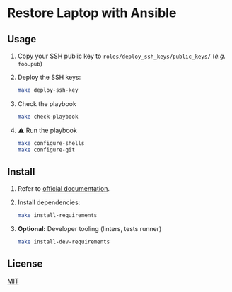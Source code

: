 # Restore Laptop with Ansible

## Usage

1. Copy your SSH public key to `roles/deploy_ssh_keys/public_keys/` (_e.g._ `foo.pub`)
1. Deploy the SSH keys:

      ```sh
      make deploy-ssh-key
      ```

1. Check the playbook

      ```sh
      make check-playbook
      ```

1. :warning: Run the playbook

      ```sh
      make configure-shells
      make configure-git
      ```

## Install

1. Refer to [official documentation](https://docs.ansible.com/ansible/latest/installation_guide/intro_installation.html).
2. Install dependencies:

      ```sh
      make install-requirements
      ```

3. **Optional:** Developer tooling (linters, tests runner)

      ```sh
      make install-dev-requirements
      ```

## License

[MIT][MIT]

[MIT]: https://mit-license.org/
